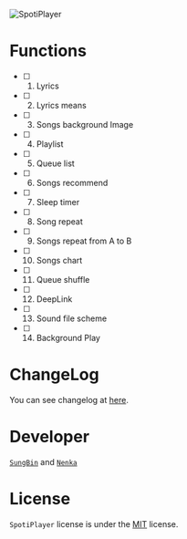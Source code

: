 ![SpotiPlayer](https://github.com/sungbin5304/SpotiPlayer/blob/master/banner.png)

# Functions
- [ ] 1. Lyrics
- [ ] 2. Lyrics means
- [ ] 3. Songs background Image
- [ ] 4. Playlist
- [ ] 5. Queue list
- [ ] 6. Songs recommend
- [ ] 7. Sleep timer
- [ ] 8. Song repeat
- [ ] 9. Songs repeat from A to B
- [ ] 10. Songs chart
- [ ] 11. Queue shuffle
- [ ] 12. DeepLink
- [ ] 13. Sound file scheme 
- [ ] 14. Background Play

[comment]: <Functions> (만들었으면 [ ] 을 [x] 로 바꾸셈, 나도 알거등 [x], [] 이거 체크박스인거)

# ChangeLog
You can see changelog at [here](https://github.com/sungbin5304/SpotiPlayer/blob/master/CHANGELOG.md).

# Developer
[`SungBin`](https://github.com/sungbin5304) and [`Nenka`](https://github.com/NenkaLab)

# License
`SpotiPlayer` license is under the [MIT](https://github.com/sungbin5304/SpotiPlayer/blob/master/LICENSE) license.
